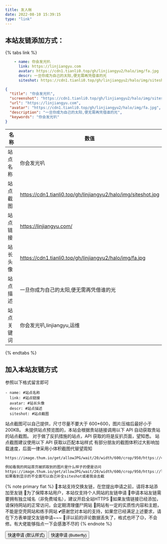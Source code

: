 ```yaml
---
title: 友人帐
date: 2022-08-10 15:39:15
type: "link"
---
```


## 本站友链添加方式：
{% tabs link %}
<!-- tab 🙋 butterfly-💭candy -->
```yml
    - name: 你会发光叭
      link: https://linjiangyu.com
      avatar: https://cdn1.tianli0.top/gh/linjiangyu2/halo/img/fa.jpg
      descr: 一旦你成为自己的太阳,便无需再凭借谁的光
      siteshot: https://cdn1.tianli0.top/gh/linjiangyu2/halo/img/siteshot.jpg
```
<!-- endtab -->

<!-- tab 🥗Volantis -->
```JSON
{
  "title": "你会发光叭",
  "screenshot": "https://cdn1.tianli0.top/gh/linjiangyu2/halo/img/siteshot.jpg",
  "url": "https://linjiangyu.com",
  "avatar": "https://cdn1.tianli0.top/gh/linjiangyu2/halo/img/fa.jpg",
  "description": "一旦你成为自己的太阳,便无需再凭借谁的光",
  "keywords": "你会发光叭"
}
```
<!-- endtab -->

<!-- tab 🌴General -->

| 名称       | 数值                                                         |
| ---------- | ------------------------------------------------------------ |
| 站点名称   | 你会发光叭                                                  |
| 站点截图   | https://cdn1.tianli0.top/gh/linjiangyu2/halo/img/siteshot.jpg |
| 站点链接   | https://linjiangyu.com/                                        |
| 站长头像   | https://cdn1.tianli0.top/gh/linjiangyu2/halo/img/fa.jpg                         |
| 站点描述   | 一旦你成为自己的太阳,便无需再凭借谁的光                      |
| 站点关键词 | 你会发光叭,linjiangyu,运维                                    |

<!-- endtab -->
{% endtabs %}


## 加入本站友链方式
参照以下格式留言即可
```YML
- name: #站点名称
  link: #站点链接
  avatar: #站长头像
  descr: #站点描述
  siteshot: #站点截图 
```

站点截图可以自己提供，尺寸尽量不要大于 600*600，图片压缩后最好小于200KB。
未提供站点预览图的，本站会根据贵站链接调用以下 API 自动获取贵站的站点截图。
对于做了反扒措施的站点，API 获取的将是反扒页面，望知悉。
站点截图建议使用以下 API 获取以匹配本站样式
有部分朋友的截图体积过大影响加载速度，后面一律采用小体积截图代替望周知
```markdown
https://image.thum.io/get/allowJPG/wait/20/width/600/crop/950/https://<你的域名>/

例如看我的网站首页被抓取到的图片是什么样子的便是访问
https://image.thum.io/get/allowJPG/wait/20/width/600/crop/950/https://linjiangyu.com/
如果看到显示的不全面可以自己补全siteshot或者我会去截
```

{% note primary flat %}
🎉本站支持交换友链，在您提出申请之前，请将本站添加至友链
🥗为了保障本站用户，本站仅支持个人网站的友链申请
🍧申请本站友链需要拥有独立域名（非免费域名），建议开启全站HTTPS
🥫如果友情链接已经添加，请保持网站的正常访问，会定期清理僵尸网站
🍖网站有一定的实质性内容和主题，不能是空壳网站和练手网站
💕感谢您对本站的支持，如果您已经满足上述要求，请在下方表单提交友链申请~~~
🍨评以前的评论数据丢失了，格式也坏了😥，不会修。有大佬能够指点一下会感激不尽的
{% endnote %}

<div class="addBtn"><button onclick="leonus.linkCom()"><i class="fa-solid fa-circle-plus"></i>快速申请 (默认样式)</button> <button onclick="leonus.linkCom(&quot;bf&quot;)"><i class="fa-solid fa-circle-plus"></i>快速申请 (Butterfly)</button></div>
<link rel="stylesheet" href="https://cdn1.tianli0.top/gh/linjiangyu2/halo/cdn/kslink.css">
<script src="https://cdn1.tianli0.top/gh/linjiangyu2/halo/cdn/kslink.js"></script>
